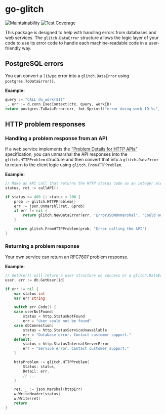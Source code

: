 # go-glitch

[![Maintainability](https://api.codeclimate.com/v1/badges/2e89b8a1b90cfdbf67da/maintainability)](https://codeclimate.com/github/sprak3000/go-glitch/maintainability)
[![Test Coverage](https://api.codeclimate.com/v1/badges/2e89b8a1b90cfdbf67da/test_coverage)](https://codeclimate.com/github/sprak3000/go-glitch/test_coverage)

This package is designed to help with handling errors from databases and web services. The `glitch.DataError` structure
allows the logic layer of your code to use its error code to handle each machine-readable code in a user-friendly way.

## PostgreSQL errors

You can convert a `lib/pq` error into a `glitch.DataError` using `postgres.ToDataError()`.

**Example:**

```go
query := "CALL do_work($1)"
_, err := d.conn.ExecContext(ctx, query, workID)
return postgres.ToDataError(err, fmt.Sprintf("error doing work ID %s", workID))
```

## HTTP problem responses

### Handling a problem response from an API

If a web service implements the ["Problem Details for HTTP APIs"](https://datatracker.ietf.org/doc/rfc7807)
specification, you can unmarshal the API responses into the `glitch.HTTPProblem` structure and then convert that into
a `glitch.DataError` to return to the client logic using `glitch.FromHTTPProblem`.

**Example:**

```go
// Make an API call that returns the HTTP status code as an integer along with the API response as a byte slice
status, ret := callAPI()

if status >= 400 || status < 200 {
	prob := glitch.HTTPProblem{}
	err := json.Unmarshl(ret, &prob)
	if err != nil {
        return glitch.NewDataError(err, "ErrorJSONUnmarshal", "Could not decode error response")
    }

	return glitch.FromHTTPProblem(prob, "Error calling the API")
}
```

### Returning a problem response

Your own service can return an RFC7807 problem response.

**Example:**

```go
// GetUser() will return a user structure on success or a glitch.DataError on failure.
user, err := db.GetUser(id)

if err != nil {
	var status int
	var err string

	switch err.Code() {
	case userNotFound:
		status = http.StatusNotFound
		err = "User could not be found"
	case dbConnection:
		status = http.StatusServiceUnavailable
		err = "Database error. Contact customer support."
	default:
		status = http.StatusInternalServerError
		err = "Service error. Contact customer support."
    }

	httpProblem := glitch.HTTPProblem{
        Status: status,
		Detail: err,
		// ...
    }

    ret, _ := json.Marshal(httpErr)
    w.WriteHeader(status)
    w.Write(ret)
    return
}
```
